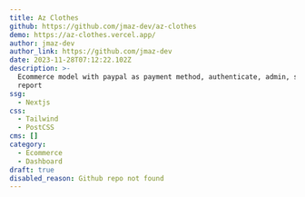 ```yaml
---
title: Az Clothes
github: https://github.com/jmaz-dev/az-clothes
demo: https://az-clothes.vercel.app/
author: jmaz-dev
author_link: https://github.com/jmaz-dev
date: 2023-11-28T07:12:22.102Z
description: >-
  Ecommerce model with paypal as payment method, authenticate, admin, sales
  report
ssg:
  - Nextjs
css:
  - Tailwind
  - PostCSS
cms: []
category:
  - Ecommerce
  - Dashboard
draft: true
disabled_reason: Github repo not found
---
```

